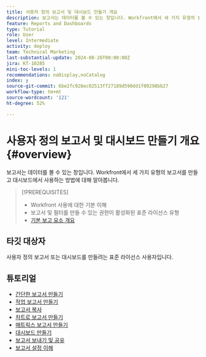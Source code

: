 ```yaml
---
title: 사용자 정의 보고서 및 대시보드 만들기 개요
description: 보고서는 데이터를 볼 수 있는 창입니다. Workfront에서 세 가지 유형의 보고서를 만들고 대시보드에서 사용하는 방법에 대해 알아봅니다.
feature: Reports and Dashboards
type: Tutorial
role: User
level: Intermediate
activity: deploy
team: Technical Marketing
last-substantial-update: 2024-08-26T00:00:00Z
jira: KT-10285
mini-toc-levels: 1
recommendations: noDisplay,noCatalog
index: y
source-git-commit: 6be2fc928ec02513ff27189d590dd1f09298bb27
workflow-type: tm+mt
source-wordcount: '121'
ht-degree: 52%

---
```



# 사용자 정의 보고서 및 대시보드 만들기 개요 {#overview}

보고서는 데이터를 볼 수 있는 창입니다. Workfront에서 세 가지 유형의 보고서를 만들고 대시보드에서 사용하는 방법에 대해 알아봅니다.

>[!PREREQUISITES]
>
>* Workfront 사용에 대한 기본 이해
>* 보고서 및 필터를 만들 수 있는 권한이 활성화된 표준 라이선스 유형
>* [기본 보고 요소 개요](https://experienceleague.adobe.com/?recommended=Workfront-U-1-2022.1.reporting)


## 타깃 대상자

사용자 정의 보고서 또는 대시보드를 만들려는 표준 라이선스 사용자입니다.

## 튜토리얼

* [간단한 보고서 만들기](create-a-simple-report.md)
* [작업 보고서 만들기](create-a-task-report.md)
* [보고서 복사](copy-a-report.md)
* [차트로 보고서 만들기](create-reports-with-charts.md)
* [매트릭스 보고서 만들기](create-a-matrix-report.md)
* [대시보드 만들기](create-dashboards.md)
* [보고서 보내기 및 공유](how-to-send-and-share-reports.md)
* [보고서 설정 이해](report-settings.md)

